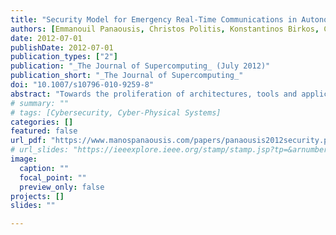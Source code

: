 ```yaml
---
title: "Security Model for Emergency Real-Time Communications in Autonomous Networks"
authors: [Emmanouil Panaousis, Christos Politis, Konstantinos Birkos, Christos P Papageorgiou, Tasos Dagiuklas]
date: 2012-07-01
publishDate: 2012-07-01
publication_types: ["2"]
publication: "_The Journal of Supercomputing_ (July 2012)"
publication_short: "_The Journal of Supercomputing_"
doi: "10.1007/s10796-010-9259-8"
abstract: "Towards the proliferation of architectures, tools and applications that have the potential to be used during an emergency rescue mission, we present a framework for emergency real-time communication using autonomous networks, called emergency Mobile Ad-hoc Networks (eMANETs). By eMANETs we refer to networks that are deployed in emergency cases where default telecommunications infrastructure has failed. Our goal is to design a security framework that will secure real-time communications during emergency rescue scenarios. The proposed framework consists of a secure routing protocol, intrusion detection provision and security extension for real-time communications using peer-to-peer overlays. We envisage that the results of this work will aid and serve the needs of any society against any event that threatens serious damage to human welfare or to the environment."
# summary: ""
# tags: [Cybersecurity, Cyber-Physical Systems]
categories: []
featured: false
url_pdf: "https://www.manospanaousis.com/papers/panaousis2012security.pdf"
# url_slides: "https://ieeexplore.ieee.org/stamp/stamp.jsp?tp=&arnumber=8894107"
image:
  caption: ""
  focal_point: ""
  preview_only: false
projects: []
slides: ""

---
```

